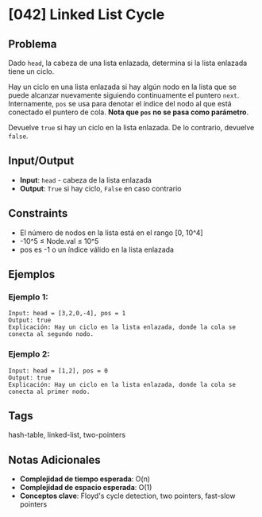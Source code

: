 # [042] Linked List Cycle

## Problema

Dado `head`, la cabeza de una lista enlazada, determina si la lista enlazada tiene un ciclo.

Hay un ciclo en una lista enlazada si hay algún nodo en la lista que se puede alcanzar nuevamente siguiendo continuamente el puntero `next`. Internamente, `pos` se usa para denotar el índice del nodo al que está conectado el puntero de cola. **Nota que `pos` no se pasa como parámetro**.

Devuelve `true` si hay un ciclo en la lista enlazada. De lo contrario, devuelve `false`.

## Input/Output
- **Input**: `head` - cabeza de la lista enlazada
- **Output**: `True` si hay ciclo, `False` en caso contrario

## Constraints
- El número de nodos en la lista está en el rango [0, 10^4]
- -10^5 ≤ Node.val ≤ 10^5
- pos es -1 o un índice válido en la lista enlazada

## Ejemplos

### Ejemplo 1:
```
Input: head = [3,2,0,-4], pos = 1
Output: true
Explicación: Hay un ciclo en la lista enlazada, donde la cola se conecta al segundo nodo.
```

### Ejemplo 2:
```
Input: head = [1,2], pos = 0
Output: true
Explicación: Hay un ciclo en la lista enlazada, donde la cola se conecta al primer nodo.
```

## Tags
hash-table, linked-list, two-pointers

## Notas Adicionales
- **Complejidad de tiempo esperada**: O(n)
- **Complejidad de espacio esperada**: O(1)
- **Conceptos clave**: Floyd's cycle detection, two pointers, fast-slow pointers